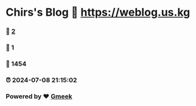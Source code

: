 # Chirs's Blog :link: https://weblog.us.kg 
### :page_facing_up: [2](https://weblog.us.kg/tag.html) 
### :speech_balloon: 1 
### :hibiscus: 1454 
### :alarm_clock: 2024-07-08 21:15:02 
### Powered by :heart: [Gmeek](https://github.com/Meekdai/Gmeek)
